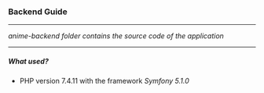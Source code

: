 ### Backend Guide
------

_anime-backend folder contains the source code of the application_

----



##### What used? 
- PHP version 7.4.11 with the framework _Symfony 5.1.0_

 